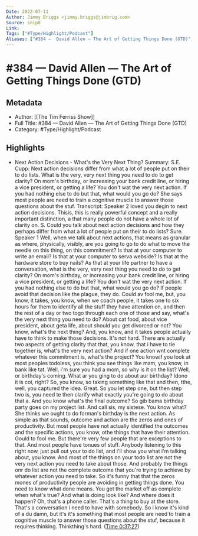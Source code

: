 ```yaml
---
Date: 2022-07-11
Author: Jimmy Briggs <jimmy.briggs@jimbrig.com>
Source: snipd
Link: 
Tags: ["#Type/Highlight/Podcast"]
Aliases: ["#384 —  David Allen — The Art of Getting Things Done (GTD)", "#384 —  David Allen — The Art of Getting Things Done (GTD)"]
---
```

# #384 —  David Allen — The Art of Getting Things Done (GTD)

## Metadata
- Author: [[The Tim Ferriss Show]]
- Full Title: #384 —  David Allen — The Art of Getting Things Done (GTD)
- Category: #Type/Highlight/Podcast

## Highlights
- Next Action Decisions - What's the Very Next Thing?
  Summary:
  S.E. Cupp: Next action decisions differ from what a lot of people put on their to do lists. What is the very, very next thing you need to do to get clarity? On mom's birthday, or increasing your bank credit line, or hiring a vice president, or getting a life? You don't wat the very next action. If you had nothing else to do but that, what would you go do? She says most people are need to train a cognitive muscle to answer those questions about the stuf.
  Transcript:
  Speaker 2
  loved you degin to next action decisions. Thisis, this is really powerful concept and a really important distinction, a that many people do not have a whole lot of clarity on. S. Could you talk about next action decisions and how they perhaps differ from what a lot of people put on their to do lists? Sure.
  Speaker 1
  Well, when we talk about next actions, that means as granular as where, physically, visibly, are you going to go to do what to move the needle on this thing, on this commitment? Is that at your computer to write an email? Is that at your computer to serva webside? Is that at the hardware store to buy nails? As that at your life partner to have a conversation, what is the very, very next thing you need to do to get clarity? On mom's birthday, or increasing your bank credit line, or hiring a vice president, or getting a life? You don't wat the very next action. If you had nothing else to do but that, what would you go do? If people avoid that decision like the plague, they do. Could av fool me, but, you know, it takes, you know, when we coach people, it takes one to six hours for them to identify all the stuff they have attention on, and then the rest of a day or two togo through each one of those and say, what's the very next thing you need to do? About cat food, about vice president, about geta life, about should you get divorced or not? You know, what's the next thing? And, you know, and it takes people actually have to think to make those decisions. It's not hard. There are actually two aspects of getting clarity that that, you know, that i have to tie together is, what's the very next action? And if one action wnt complete whatever this commitment is, what's the project? You knowif you look at most peoples todoless, you think you see things like mam, you know, in bank like tat. Well, i'm sure you had a mom, so why is it on the list? Well, or birthday's coming. What ar you ging to do about aur birthday? Idono it is coi, right? So, you know, so taking something like that and then, tthe, well, you captured the idea. Great. So you let step one, but then step two is, you need te then clarify what exactly you're going to do about that a. And you know what's the final outcome? So gib bama birthday party goes on my project list. And call sis, my sistese. You know what? She thinks we ought to do forman's birthday is the next action. As simple as that sounds, outcome and action are the zeros and ones of productivity. But most people have not actually identified the outcomes and the specific actions, you know, othe things that have their attention. Gould to fool me. But there're very few people that are exceptions to that. And most people have tonues of stuff. Anybody listening to this right now, just pull out your to do list, and i'll show you what i'm talking about, you know. And most of the things on your todo list are not the very next action you need to take about those. And probably the things onr do list are not the complete outcome that you're trying to achieve by whatever action you need to take. So it's funny that that the zeros mones of productivity people are avoiding in getting things done. You need to know what done means. You get tho market off as complete when what's true? And what is doing look like? And where does it happen? Oh, that's a phone caller. That's a thing to buy at the store. That's a conversation i need to have with somebody. So i know it's kind of a du damn, but it's it's something that most people are need to train a cognitive muscle to answer those questions about the stuf, because it requires thinking. Thinkthing's hard. ([Time 0:37:27](https://share.snipd.com/snip/1218edb6-db41-4222-86f1-3ec0977fb6de))
